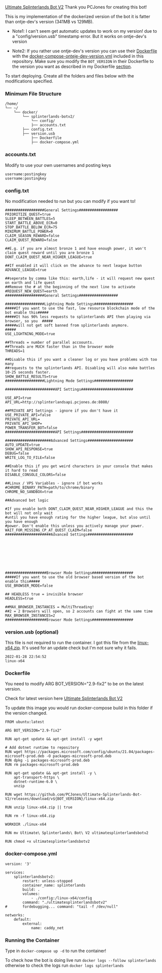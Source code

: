 [Ultimate Splinterlands Bot V2](https://github.com/PCJones/Ultimate-Splinterlands-Bot-V2) 
Thank you PCJones for creating this bot!

This is my implementation of the dockerized version of the bot it is fatter than ontje-dev's version (341MB vs 129MB).
* Note1: I can't seem get automatic updates to work on my version! due to a "config/version.usb" timestamp error. But it works on ontje-dev's version

* Note2: If you rather use ontje-dev's version you can use their [Dockerfile](https://github.com/ontje-dev/Ultimate-Splinterlands-Bot-Docker/blob/main/Dockerfile) with the [docker-compose-onteje-dev-version.yml](https://github.com/StarWhiz/docker_deployment_notes/blob/master/splinterlands-bot-v2/docker-compose-onteje-dev-version.yml) included in this repository. Make sure you modify the `BOT_VERSION` in their Dockerfile to the version you want as described in my Dockerfile [section](https://github.com/StarWhiz/docker_deployment_notes/tree/master/splinterlands-bot-v2#dockerfile).

To start deploying. Create all the folders and files below with the modifications specified.

### Minimum File Structure
```
/home/
└── ~/
    └── docker/
        └── splinterlands-botv2/
            └── config/
	        ├── accounts.txt
		├── config.txt
		├── version.usb
            ├── Dockerfile
            ├── docker-compose.yml
```
### accounts.txt
Modify to use your own usernames and posting keys
```
username:postingkey
username:postingkey
```

### config.txt
No modification needed to run but you can modify if you want to!
```
##################General Settings##################
PRIORITIZE_QUEST=true
SLEEP_BETWEEN_BATTLES=5
START_BATTLE_ABOVE_ECR=0
STOP_BATTLE_BELOW_ECR=75
MINIMUM_BATTLE_POWER=0
CLAIM_SEASON_REWARD=false
CLAIM_QUEST_REWARD=false

##E.g. if you are almost bronze 1 and have enough power, it won't claim quest reward until you are bronze 1
DONT_CLAIM_QUEST_NEAR_HIGHER_LEAGUE=true

##If enabled it will click on the advance to next league button
ADVANCE_LEAGUE=true

##seperate by comma like this: earth,life - it will request new quest on earth and life quest
##Remove the # at the beginning of the next line to activate
#REQUEST_NEW_QUEST=earth
##################General Settings##################

##################Lightning Mode Settings##################
#####If you want to use the fast, low resource blockchain mode of the bot enable this#####
#####It has 90% less requests to splinterlands API then playing via browser, so you  #####
#####will not get soft banned from splinterlands anymore.                            #####
USE_LIGHTNING_MODE=true

##Threads = number of parallel accoounts.
##Threads are MUCH faster than in the browser mode
THREADS=1

##Disable this if you want a cleaner log or you have problems with too many
##requests to the splinterlands API. Disabling will also make battles 10-25 seconds faster.
SHOW_BATTLE_RESULTS=true
##################Lightning Mode Settings##################

#######################API Settings########################

USE_API=true
API_URL=http://splinterlandsapi.pcjones.de:8080/

##PRIVATE API Settings - ignore if you don't have it
USE_PRIVATE_API=false
PRIVATE_API_URL=
PRIVATE_API_SHOP=
POWER_TRANSFER_BOT=false
#######################API Settings########################

#####################Advanced Settings#####################
AUTO_UPDATE=true
SHOW_API_RESPONSE=true
DEBUG=false
WRITE_LOG_TO_FILE=false

##Enable this if you get weird characters in your console that makes it hard to read
DISABLE_CONSOLE_COLORS=false

##Linux / VPS Variables - ignore if bot works
#CHROME_BINARY_PATH=path/to/chrome/binary
CHROME_NO_SANDBOX=true

##Advanced bot logic

#If you enable both DONT_CLAIM_QUEST_NEAR_HIGHER_LEAGUE and this the bot will not only wait
#until you have enough rating for the higher league, but also until you have enough
#power. Don't enable this unless you actively manage your power.
WAIT_FOR_MISSING_CP_AT_QUEST_CLAIM=false
#####################Advanced Settings#####################








###################Browser Mode Settings###################
#####If you want to use the old browser based version of the bot enable this#####
USE_BROWSER_MODE=false

## HEADLESS true = invisible browser
HEADLESS=true

##MAX_BROWSER_INSTANCES = MultiThreading!
##2 = 2 Browsers will open, so 2 accounts can fight at the same time
MAX_BROWSER_INSTANCES=2
###################Browser Mode Settings###################
```

### version.usb (optional)
This file is not required to run the container. I got this file from the [linux-x64.zip](https://github.com/PCJones/Ultimate-Splinterlands-Bot-V2/releases). It's used for an update check but I'm not sure why it fails. 
```
2022-01-28 22:54:52
linux-x64 

```

### Dockerfile
You need to modify ARG BOT_VERSION="2.9-fix2" to be on the latest version.

Check for latest version here [Ultimate Splinterlands Bot V2](https://github.com/PCJones/Ultimate-Splinterlands-Bot-V2/releases)

To update this image you would run docker-compose build in this folder if the version changed.

```
FROM ubuntu:latest

ARG BOT_VERSION="2.9-fix2"

RUN apt-get update && apt-get install -y wget

# Add dotnet runtime to repository
RUN wget https://packages.microsoft.com/config/ubuntu/21.04/packages-microsoft-prod.deb -O packages-microsoft-prod.deb
RUN dpkg -i packages-microsoft-prod.deb
RUN rm packages-microsoft-prod.deb

RUN apt-get update && apt-get install -y \
    apt-transport-https \
    dotnet-runtime-6.0 \
    unzip

RUN wget https://github.com/PCJones/Ultimate-Splinterlands-Bot-V2/releases/download/v${BOT_VERSION}/linux-x64.zip

RUN unzip linux-x64.zip || true

RUN rm -f linux-x64.zip

WORKDIR ./linux-x64

RUN mv Ultimate\ Splinterlands\ Bot\ V2 ultimatesplinterlandsbotv2

RUN chmod +x ultimatesplinterlandsbotv2
```

### docker-compose.yml
```
version: '3'

services:
    splinterlandsbotv2:
        restart: unless-stopped
        container_name: splinterlands
        build: .
        volumes:
            - ./config:/linux-x64/config
        command: "./ultimatesplinterlandsbotv2"
#       fordebugging... command: "tail -f /dev/null"

networks:
    default:
        external:
            name: caddy_net
```

### Running the Container
Type in `docker-compose up -d` to run the container!

To check how the bot is doing live run `docker logs --follow splinterlands` otherwise to check the logs run `docker logs splinterlands`
